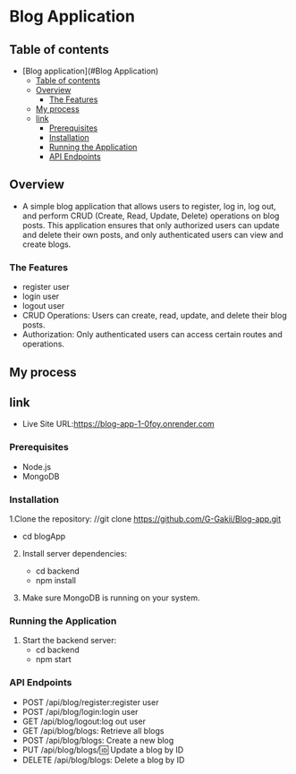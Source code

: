 # Blog Application

## Table of contents

- [Blog application](#Blog Application)
  - [Table of contents](#table-of-contents)
  - [Overview](#overview)
    - [The Features](#the-features)
  - [My process](#my-process)
  - [link](#link)
    - [Prerequisites](#prerequisites)
    - [Installation](#installation)
    - [Running the Application](#running-the-application)
    - [API Endpoints](#api-endpoints)

## Overview

- A simple blog application that allows users to register, log in, log out, and perform CRUD (Create, Read, Update, Delete) operations on blog posts. This application ensures that only authorized users can update and delete their own posts, and only authenticated users can view and create blogs.

### The Features

- register user
- login user
- logout user
- CRUD Operations: Users can create, read, update, and delete their blog posts.
- Authorization: Only authenticated users can access certain routes and operations.

## My process

## link

- Live Site URL:https://blog-app-1-0foy.onrender.com

### Prerequisites

- Node.js
- MongoDB

### Installation

1.Clone the repository: //git clone https://github.com/G-Gakii/Blog-app.git

- cd blogApp

2. Install server dependencies:

   - cd backend
   - npm install

3. Make sure MongoDB is running on your system.

### Running the Application

1. Start the backend server:
   - cd backend
   - npm start

### API Endpoints

- POST /api/blog/register:register user
- POST /api/blog/login:login user
- GET /api/blog/logout:log out user
- GET /api/blog/blogs: Retrieve all blogs
- POST /api/blog/blogs: Create a new blog
- PUT /api/blog/blogs/:id: Update a blog by ID
- DELETE /api/blog/blogs: Delete a blog by ID
